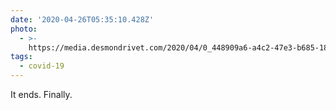 ```yaml
---
date: '2020-04-26T05:35:10.428Z'
photo:
  - >-
    https://media.desmondrivet.com/2020/04/0_448909a6-a4c2-47e3-b685-18a8be7dca68.jpg
tags:
  - covid-19
---
```


It ends. Finally.
